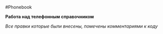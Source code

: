 # P h o n e b o o k 

**Работа над телефонным справочником**

_Все правки которые были внесены, помечены комментариями к коду_
 
 
